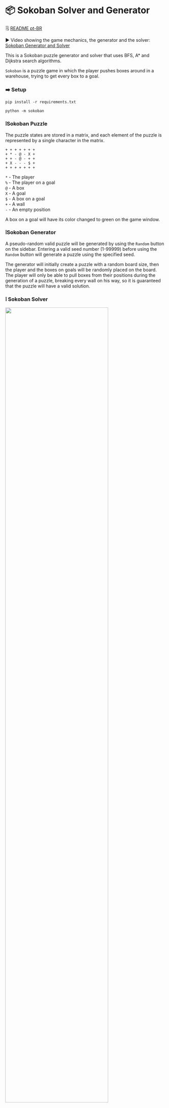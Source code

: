 # 📦 Sokoban Solver and Generator

🗒️ [README pt-BR](https://github.com/xbandrade/sokoban-solver-generator/blob/main/README-pt-BR.md)

▶️ Video showing the game mechanics, the generator and the solver: [Sokoban Generator and Solver](https://www.youtube.com/watch?v=l0BHKkoViII)

This is a Sokoban puzzle generator and solver that uses BFS, A* and Dijkstra search algorithms.



`Sokoban` is a puzzle game in which the player pushes boxes around in a warehouse, trying to get every box to a goal.



### ➡️ Setup 
```pip install -r requirements.txt```

```python -m sokoban```


### ❕Sokoban Puzzle
The puzzle states are stored in a matrix, and each element of the puzzle is represented by a single character in the matrix.
```
+ + + + + + +
+ * - @ - X +
+ + - @ - + +
+ X - - - $ +
+ + + + + + +
```
`*` - The player </br>
`%` - The player on a goal </br>
`@` - A box </br>
`X` - A goal </br>
`$` - A box on a goal </br>
`+` - A wall </br>
`-` - An empty position </br>

A box on a goal will have its color changed to green on the game window.


### ❕Sokoban Generator
A pseudo-random valid puzzle will be generated by using the `Random` button on the sidebar. 
Entering a valid seed number (1-99999) before using the `Random` button will generate a puzzle using the specified seed.

The generator will initially create a puzzle with a random board size, then the player and the boxes on goals will be randomly placed on the board. 
The player will only be able to pull boxes from their positions during the generation of a puzzle, breaking every wall on his way, so it is guaranteed that the puzzle will have a valid solution.


### ❕ Sokoban Solver

<img src="https://raw.githubusercontent.com/xbandrade/sokoban-solver-generator/main/img/levelclear.gif" width=80% height=80%>

The algorithms used to implement the Sokoban puzzle solvers were `Breadth-First Search(BFS)` and `A*`.

The `BFS` solver uses a queue to store the next states of the puzzle it needs to visit. A visited state is stored in a hashset, and BFS won't try to visit the same state twice.

The `A*` algorithm is similar to the BFS algorithm, but it uses a priority queue instead of a queue, and it prioritizes moves that are more likely to solve the problem.
It does so by setting costs to the puzzle state and the player's movements, punishing the player with high costs for a bad move and rewarding the player with lower costs for a good move.
The state costs are defined by heuristic functions, and this solver was implemented with two different heuristics: the `Manhattan Distance` function and `Dijkstra` distance function.

All three implementations check for possible deadlocks (states that are impossible to solve) before adding the new state to the queue.

### ❕ Interface Buttons and Options
- `Restart` Reset the current level to its initial state
- `Seed` Specify a seed to be loaded with the `Random` button
- `Random` Generate a pseudo-random valid puzzle
- `Solve BFS` Solve the current puzzle using Breadth-First Search
- `A* Manhattan` Solve the current puzzle using A* with Manhattan Distance heuristic
- `Dijkstra` Solve the current puzzle using A* with Dijkstra distance heuristic
- `Visualize` Display the process of generating the puzzle and show the current best path for the solutions


### ❕ Unit Tests
All unit tests are stored in the `/tests` directory, separated by categories in different classes and files. Use `pytest` to run all unit tests at once.

More about Sokoban: [Wikipedia Article](https://en.wikipedia.org/wiki/Sokoban)
